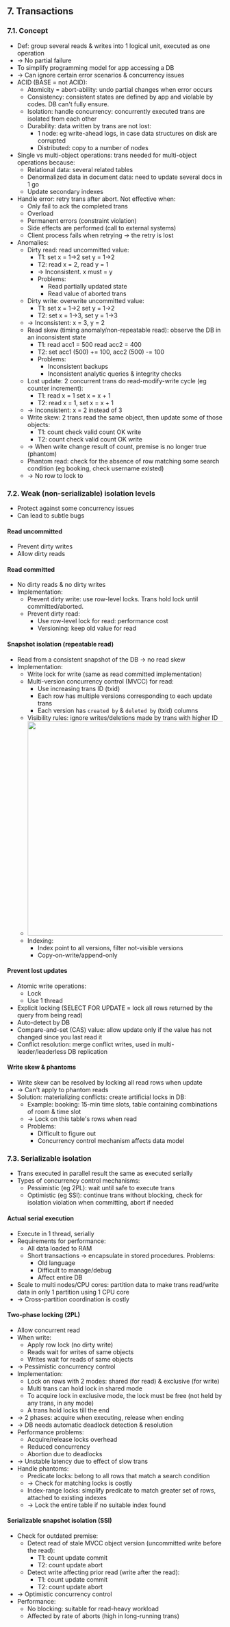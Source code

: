 ## 7. Transactions
### 7.1. Concept
- Def: group several reads & writes into 1 logical unit, executed as one operation 
- -> No partial failure
- To simplify programming model for app accessing a DB 
- -> Can ignore certain error scenarios & concurrency issues
- ACID (BASE = not ACID):
  - Atomicity = abort-ability: undo partial changes when error occurs
  - Consistency: consistent states are defined by app and violable by codes. DB can't fully ensure.
  - Isolation: handle concurrency: concurrently executed trans are isolated from each other
  - Durability: data written by trans are not lost:
    - 1 node: eg write-ahead logs, in case data structures on disk are corrupted
    - Distributed: copy to a number of nodes
- Single vs multi-object operations: trans needed for multi-object operations because:
  - Relational data: several related tables
  - Denormalized data in document data: need to update several docs in 1 go
  - Update secondary indexes
- Handle error: retry trans after abort. Not effective when:
  - Only fail to ack the completed trans
  - Overload
  - Permanent errors (constraint violation)
  - Side effects are performed (call to external systems)
  - Client process fails when retrying -> the retry is lost
- Anomalies:
  - Dirty read: read uncommitted value:
    - T1: set x = 1->2                       set y = 1->2
    - T2:              read x = 2, read y = 1
    - -> Inconsistent. x must = y
    - Problems:
      - Read partially updated state
      - Read value of aborted trans
  - Dirty write: overwrite uncommitted value:
    - T1: set x = 1->2                          set y = 1->2
    - T2:             set x = 1->3, set y = 1->3
  - -> Inconsistent: x = 3, y = 2
  - Read skew (timing anomaly/non-repeatable read): observe the DB in an inconsistent state
    - T1: read acc1 = 500                                        read acc2 = 400
    - T2:                set acc1 (500) += 100, acc2 (500) -= 100
    - Problems:
      - Inconsistent backups
      - Inconsistent analytic queries & integrity checks
  - Lost update: 2 concurrent trans do read-modify-write cycle (eg counter increment):
    - T1: read x = 1                         set x = x + 1
    - T2:           read x = 1, set x = x + 1
  - -> Inconsistent: x = 2 instead of 3
  - Write skew: 2 trans read the same object, then update some of those objects:
    - T1: count  check valid count OK                       write
    - T2: count                       check valid count OK  write
  - -> When write change result of count, premise is no longer true (phantom)
  - Phantom read: check for the absence of row matching some search condition (eg booking, check username existed)
  - -> No row to lock to
### 7.2. Weak (non-serializable) isolation levels
- Protect against some concurrency issues
- Can lead to subtle bugs
#### Read uncommitted
- Prevent dirty writes
- Allow dirty reads
#### Read committed
- No dirty reads & no dirty writes
- Implementation:
  - Prevent dirty write: use row-level locks. Trans hold lock until committed/aborted.
  - Prevent dirty read:
    - Use row-level lock for read: performance cost
    - Versioning: keep old value for read
#### Snapshot isolation (repeatable read)
- Read from a consistent snapshot of the DB -> no read skew
- Implementation:
  - Write lock for write (same as read committed implementation)
  - Multi-version concurrency control (MVCC) for read:
    - Use increasing trans ID (txid)
    - Each row has multiple versions corresponding to each update trans
    - Each version has `created by` & `deleted by` (txid) columns
  - Visibility rules: ignore writes/deletions made by trans with higher ID
  - <img src="./resources/7.7.png" width="500">
  - Indexing:
    - Index point to all versions, filter not-visible versions
    - Copy-on-write/append-only
#### Prevent lost updates
- Atomic write operations:
  - Lock
  - Use 1 thread
- Explicit locking (SELECT FOR UPDATE = lock all rows returned by the query from being read)
- Auto-detect by DB
- Compare-and-set (CAS) value: allow update only if the value has not changed since you last read it
- Conflict resolution: merge conflict writes, used in multi-leader/leaderless DB replication
#### Write skew & phantoms
- Write skew can be resolved by locking all read rows when update 
- -> Can't apply to phantom reads
- Solution: materializing conflicts: create artificial locks in DB:
  - Example: booking: 15-min time slots, table containing combinations of room & time slot 
  - -> Lock on this table's rows when read
  - Problems:
    - Difficult to figure out
    - Concurrency control mechanism affects data model
### 7.3. Serializable isolation
- Trans executed in parallel result the same as executed serially
- Types of concurrency control mechanisms:
  - Pessimistic (eg 2PL): wait until safe to execute trans
  - Optimistic (eg SSI): continue trans without blocking, check for isolation violation when committing, abort if needed
#### Actual serial execution
- Execute in 1 thread, serially
- Requirements for performance:
  - All data loaded to RAM
  - Short transactions -> encapsulate in stored procedures. Problems:
    - Old language
    - Difficult to manage/debug
    - Affect entire DB
- Scale to multi nodes/CPU cores: partition data to make trans read/write data in only 1 partition using 1 CPU core
- -> Cross-partition coordination is costly
#### Two-phase locking (2PL)
- Allow concurrent read
- When write:
  - Apply row lock (no dirty write)
  - Reads wait for writes of same objects
  - Writes wait for reads of same objects
- -> Pessimistic concurrency control
- Implementation:
  - Lock on rows with 2 modes: shared (for read) & exclusive (for write)
  - Multi trans can hold lock in shared mode
  - To acquire lock in exclusive mode, the lock must be free (not held by any trans, in any mode)
  - A trans hold locks till the end
- -> 2 phases: acquire when executing, release when ending
- -> DB needs automatic deadlock detection & resolution
- Performance problems:
  - Acquire/release locks overhead
  - Reduced concurrency
  - Abortion due to deadlocks 
- -> Unstable latency due to effect of slow trans
- Handle phantoms:
  - Predicate locks: belong to all rows that match a search condition 
  - -> Check for matching locks is costly
  - Index-range locks: simplify predicate to match greater set of rows, attached to existing indexes 
  - -> Lock the entire table if no suitable index found
#### Serializable snapshot isolation (SSI)
- Check for outdated premise:
  - Detect read of stale MVCC object version (uncommitted write before the read):
    - T1: count  update                commit 
    - T2:              count  update          abort
  - Detect write affecting prior read (write after the read):
    - T1: count      update      commit 
    - T2:       count      update      abort
- -> Optimistic concurrency control
- Performance:
  - No blocking: suitable for read-heavy workload
  - Affected by rate of aborts (high in long-running trans)
